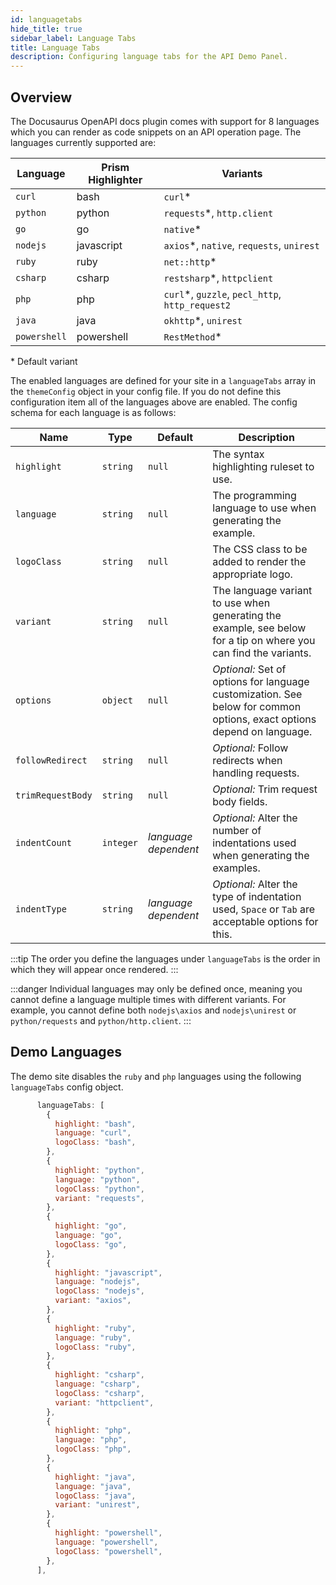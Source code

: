 ```yaml
---
id: languagetabs
hide_title: true
sidebar_label: Language Tabs
title: Language Tabs
description: Configuring language tabs for the API Demo Panel.
---
```


## Overview

The Docusaurus OpenAPI docs plugin comes with support for 8 languages which you can render as code snippets on an API operation page. The languages currently supported are:

| Language     | Prism Highlighter | Variants                                         |
| ------------ | ----------------- | ------------------------------------------------ |
| `curl`       | bash              | `curl`\*                                         |
| `python`     | python            | `requests`\*, `http.client`                      |
| `go`         | go                | `native`\*                                       |
| `nodejs`     | javascript        | `axios`\*, `native`, `requests`, `unirest`       |
| `ruby`       | ruby              | `net::http`\*                                    |
| `csharp`     | csharp            | `restsharp`\*, `httpclient`                      |
| `php`        | php               | `curl`\*, `guzzle`, `pecl_http`, `http_request2` |
| `java`       | java              | `okhttp`\*, `unirest`                            |
| `powershell` | powershell        | `RestMethod`\*                                   |

\* Default variant

The enabled languages are defined for your site in a `languageTabs` array in the `themeConfig` object in your config file. If you do not define this configuration item all of the languages above are enabled. The config schema for each language is as follows:

| Name              | Type      | Default              | Description                                                                                                            |
| ----------------- | --------- | -------------------- | ---------------------------------------------------------------------------------------------------------------------- |
| `highlight`       | `string`  | `null`               | The syntax highlighting ruleset to use.                                                                                |
| `language`        | `string`  | `null`               | The programming language to use when generating the example.                                                           |
| `logoClass`       | `string`  | `null`               | The CSS class to be added to render the appropriate logo.                                                              |
| `variant`         | `string`  | `null`               | The language variant to use when generating the example, see below for a tip on where you can find the variants.       |
| `options`         | `object`  | `null`               | _Optional:_ Set of options for language customization. See below for common options, exact options depend on language. |
| `followRedirect`  | `string`  | `null`               | _Optional:_ Follow redirects when handling requests.                                                                   |
| `trimRequestBody` | `string`  | `null`               | _Optional:_ Trim request body fields.                                                                                  |
| `indentCount`     | `integer` | _language dependent_ | _Optional:_ Alter the number of indentations used when generating the examples.                                        |
| `indentType`      | `string`  | _language dependent_ | _Optional:_ Alter the type of indentation used, `Space` or `Tab` are acceptable options for this.                      |

:::tip
The order you define the languages under `languageTabs` is the order in which they will appear once rendered.
:::

:::danger
Individual languages may only be defined once, meaning you cannot define a language multiple times with different variants. For example, you cannot define both `nodejs\axios` and `nodejs\unirest` or `python/requests` and `python/http.client`.
:::

## Demo Languages

The demo site disables the `ruby` and `php` languages using the following `languageTabs` config object.

```js
      languageTabs: [
        {
          highlight: "bash",
          language: "curl",
          logoClass: "bash",
        },
        {
          highlight: "python",
          language: "python",
          logoClass: "python",
          variant: "requests",
        },
        {
          highlight: "go",
          language: "go",
          logoClass: "go",
        },
        {
          highlight: "javascript",
          language: "nodejs",
          logoClass: "nodejs",
          variant: "axios",
        },
        {
          highlight: "ruby",
          language: "ruby",
          logoClass: "ruby",
        },
        {
          highlight: "csharp",
          language: "csharp",
          logoClass: "csharp",
          variant: "httpclient",
        },
        {
          highlight: "php",
          language: "php",
          logoClass: "php",
        },
        {
          highlight: "java",
          language: "java",
          logoClass: "java",
          variant: "unirest",
        },
        {
          highlight: "powershell",
          language: "powershell",
          logoClass: "powershell",
        },
      ],
```
